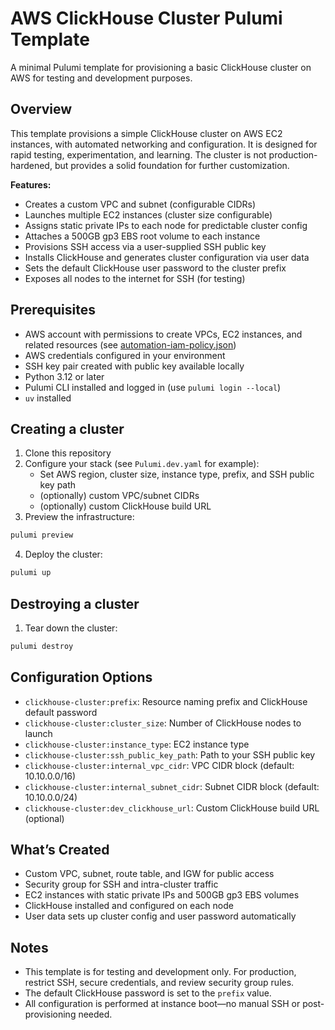 # AWS ClickHouse Cluster Pulumi Template

A minimal Pulumi template for provisioning a basic ClickHouse cluster on AWS for testing and development purposes.

## Overview

This template provisions a simple ClickHouse cluster on AWS EC2 instances, with automated networking and configuration. It is designed for rapid testing, experimentation, and learning. The cluster is not production-hardened, but provides a solid foundation for further customization.

**Features:**
- Creates a custom VPC and subnet (configurable CIDRs)
- Launches multiple EC2 instances (cluster size configurable)
- Assigns static private IPs to each node for predictable cluster config
- Attaches a 500GB gp3 EBS root volume to each instance
- Provisions SSH access via a user-supplied SSH public key
- Installs ClickHouse and generates cluster configuration via user data
- Sets the default ClickHouse user password to the cluster prefix
- Exposes all nodes to the internet for SSH (for testing)

## Prerequisites

- AWS account with permissions to create VPCs, EC2 instances, and related resources (see [automation-iam-policy.json](automation-iam-policy.json))
- AWS credentials configured in your environment
- SSH key pair created with public key available locally
- Python 3.12 or later
- Pulumi CLI installed and logged in (use `pulumi login --local`)
- `uv` installed

## Creating a cluster

1. Clone this repository
2. Configure your stack (see `Pulumi.dev.yaml` for example):
   - Set AWS region, cluster size, instance type, prefix, and SSH public key path
   - (optionally) custom VPC/subnet CIDRs
   - (optionally) custom ClickHouse build URL
3. Preview the infrastructure:
```bash
pulumi preview
```
4. Deploy the cluster:
```bash
pulumi up
```

## Destroying a cluster

1. Tear down the cluster:
```bash
pulumi destroy
```

## Configuration Options

- `clickhouse-cluster:prefix`: Resource naming prefix and ClickHouse default password
- `clickhouse-cluster:cluster_size`: Number of ClickHouse nodes to launch
- `clickhouse-cluster:instance_type`: EC2 instance type
- `clickhouse-cluster:ssh_public_key_path`: Path to your SSH public key
- `clickhouse-cluster:internal_vpc_cidr`: VPC CIDR block (default: 10.10.0.0/16)
- `clickhouse-cluster:internal_subnet_cidr`: Subnet CIDR block (default: 10.10.0.0/24)
- `clickhouse-cluster:dev_clickhouse_url`: Custom ClickHouse build URL (optional)

## What’s Created
- Custom VPC, subnet, route table, and IGW for public access
- Security group for SSH and intra-cluster traffic
- EC2 instances with static private IPs and 500GB gp3 EBS volumes
- ClickHouse installed and configured on each node
- User data sets up cluster config and user password automatically

## Notes
- This template is for testing and development only. For production, restrict SSH, secure credentials, and review security group rules.
- The default ClickHouse password is set to the `prefix` value.
- All configuration is performed at instance boot—no manual SSH or post-provisioning needed.